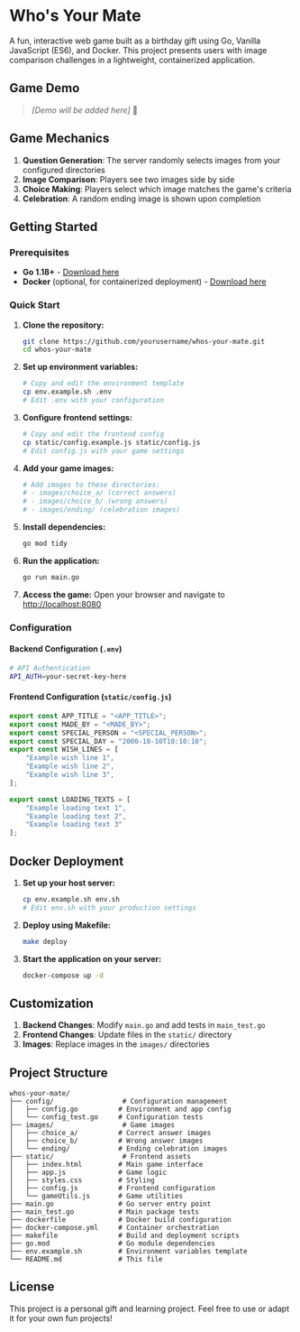 # Who's Your Mate

A fun, interactive web game built as a birthday gift using Go, Vanilla JavaScript (ES6), and Docker. This project presents users with image comparison challenges in a lightweight, containerized application.

## Game Demo

> *[Demo will be added here]* 🚧


## Game Mechanics

1. **Question Generation**: The server randomly selects images from your configured directories
2. **Image Comparison**: Players see two images side by side
3. **Choice Making**: Players select which image matches the game's criteria
4. **Celebration**: A random ending image is shown upon completion

## Getting Started

### Prerequisites

- **Go 1.18+** - [Download here](https://golang.org/dl/)
- **Docker** (optional, for containerized deployment) - [Download here](https://www.docker.com/products/docker-desktop/)

### Quick Start

1. **Clone the repository:**
   ```bash
   git clone https://github.com/yourusername/whos-your-mate.git
   cd whos-your-mate
   ```

2. **Set up environment variables:**
   ```bash
   # Copy and edit the environment template
   cp env.example.sh .env
   # Edit .env with your configuration
   ```

3. **Configure frontend settings:**
   ```bash
   # Copy and edit the frontend config
   cp static/config.example.js static/config.js
   # Edit config.js with your game settings
   ```

4. **Add your game images:**
   ```bash
   # Add images to these directories:
   # - images/choice_a/ (correct answers)
   # - images/choice_b/ (wrong answers)
   # - images/ending/ (celebration images)
   ```

5. **Install dependencies:**
   ```bash
   go mod tidy
   ```

6. **Run the application:**
   ```bash
   go run main.go
   ```

7. **Access the game:**
   Open your browser and navigate to [http://localhost:8080](http://localhost:8080)

### Configuration

#### Backend Configuration (`.env`)
```bash
# API Authentication
API_AUTH=your-secret-key-here
```

#### Frontend Configuration (`static/config.js`)
```javascript
export const APP_TITLE = "<APP_TITLE>";
export const MADE_BY = "<MADE_BY>";
export const SPECIAL_PERSON = "<SPECIAL_PERSON>";
export const SPECIAL_DAY = "2000-10-10T10:10:10";
export const WISH_LINES = [
    "Example wish line 1",
    "Example wish line 2",
    "Example wish line 3",
];

export const LOADING_TEXTS = [
    "Example loading text 1",
    "Example loading text 2",
    "Example loading text 3"
];
```


## Docker Deployment

1. **Set up your host server:**
   ```bash
   cp env.example.sh env.sh
   # Edit env.sh with your production settings
   ```

2. **Deploy using Makefile:**
   ```bash
   make deploy
   ```

3. **Start the application on your server:**
   ```bash
   docker-compose up -d
   ```

## Customization

1. **Backend Changes**: Modify `main.go` and add tests in `main_test.go`
2. **Frontend Changes**: Update files in the `static/` directory
3. **Images**: Replace images in the `images/` directories


## Project Structure

```
whos-your-mate/
├── config/                 # Configuration management
│   ├── config.go          # Environment and app config
│   └── config_test.go     # Configuration tests
├── images/                 # Game images
│   ├── choice_a/          # Correct answer images
│   ├── choice_b/          # Wrong answer images
│   └── ending/            # Ending celebration images
├── static/                 # Frontend assets
│   ├── index.html         # Main game interface
│   ├── app.js             # Game logic
│   ├── styles.css         # Styling
│   ├── config.js          # Frontend configuration
│   └── gameUtils.js       # Game utilities
├── main.go                # Go server entry point
├── main_test.go           # Main package tests
├── dockerfile             # Docker build configuration
├── docker-compose.yml     # Container orchestration
├── makefile               # Build and deployment scripts
├── go.mod                 # Go module dependencies
├── env.example.sh         # Environment variables template
└── README.md              # This file
```

## License

This project is a personal gift and learning project. Feel free to use or adapt it for your own fun projects!